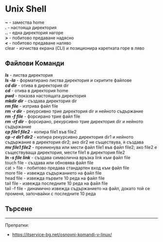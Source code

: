 # Unix Shell

**_~_** - замества home  
**_._** - настояща директория  
**_.._** - една директория нагоре  
**_>_**  - побитово предаване надясно  
**_<_**  - побитово предаване наляво  
clear - изчиства екрана (CLI) и позиционира каретката горе в ляво  


## Файлови Команди  

**_ls_** - листва директория  
**_ls -la_** - форматирано листва директория и скритите файлове  
**_cd dir_** - отива в директория dir  
**_cd_** - отива в директория home  
**_pwd_** - показва настоящата директория  
**_mkdir dir_** - създава директория dir  
**_rm file_** - изтрива файл file  
**_rm -r dir_** - рекурсивно трие директория dir и нейното съдържание  
**_rm -f file_** - форсирано трие файл file  
**_rm -rf dir_** - форсирано, рекурсивно трие директория dir и нейното съдържание  
**_cp file1 file2_** - копира file1 във file2  
**_cp -r dir1 dir2_** - копира рекурсивно директория dir1 и нейното съдържание в директория dir2; ако dir2 не съществува, я създава  
**_mv file1 file2_** - преименува или мести файл file1 във файл file2; ако file2 е съществуваща директория, мести file1 в директория file2  
**_ln -s file link_** - създава символична връзка link към файл file  
touch file - създава или обновява файл file  
cat > file - побитово предава стандартен вход към файл file  
more file - извежда съдържанието на файл file  
head file - извежда първите 10 реда на файл file  
tail file - извежда последните 10 реда на файл file  
tail -f file - динамично извежда съдържанието на файл, докато той се променя, започвайки с последните 10 реда  


## Търсене   



--------------------------------------
Препратки:  
- https://itservice-bg.net/osnovni-komandi-v-linux/  
